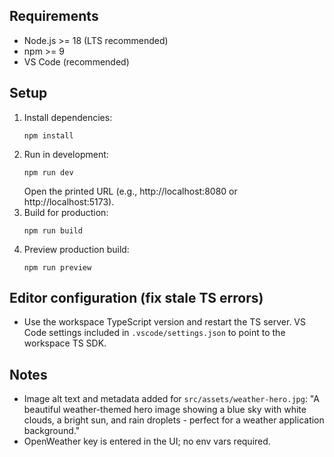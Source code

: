 ## Requirements

- Node.js >= 18 (LTS recommended)
- npm >= 9
- VS Code (recommended)

## Setup

1. Install dependencies:
   ```
   npm install
   ```
2. Run in development:
   ```
   npm run dev
   ```
   Open the printed URL (e.g., http://localhost:8080 or http://localhost:5173).
3. Build for production:
   ```
   npm run build
   ```
4. Preview production build:
   ```
   npm run preview
   ```

## Editor configuration (fix stale TS errors)

- Use the workspace TypeScript version and restart the TS server. VS Code settings included in `.vscode/settings.json` to point to the workspace TS SDK.

## Notes

- Image alt text and metadata added for `src/assets/weather-hero.jpg`:
  "A beautiful weather-themed hero image showing a blue sky with white clouds, a bright sun, and rain droplets - perfect for a weather application background."
- OpenWeather key is entered in the UI; no env vars required.

